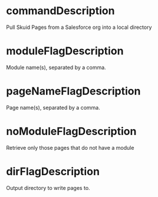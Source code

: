 # commandDescription

Pull Skuid Pages from a Salesforce org into a local directory

# moduleFlagDescription

Module name(s), separated by a comma.

# pageNameFlagDescription

Page name(s), separated by a comma.

# noModuleFlagDescription

Retrieve only those pages that do not have a module

# dirFlagDescription

Output directory to write pages to.
